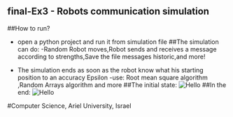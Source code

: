 ## final-Ex3 - Robots communication simulation
##How to run? 
- open a python project and run it from simulation file
##The simulation can do:
-Random Robot moves,Robot sends and receives a message according to strengths,Save the file messages historic,and more!

- The simulation ends as soon as the robot know what his starting position to an accuracy Epsilon
-use: Root mean square algorithm ,Random Arrays algorithm and more
##The initial state:
![Hello](http://s33.postimg.org/9lesab9f3/image.jpg)
##In the end:
![Hello](http://s33.postimg.org/6pf6q43fz/image.jpg)

#Computer Science, Ariel University, Israel

